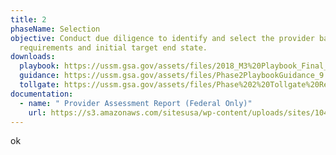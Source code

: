 ```yaml
---
title: 2
phaseName: Selection
objective: Conduct due diligence to identify and select the provider based on
  requirements and initial target end state.
downloads:
  playbook: https://ussm.gsa.gov/assets/files/2018_M3%20Playbook_Final_Phase%202.pdf
  guidance: https://ussm.gsa.gov/assets/files/Phase2PlaybookGuidance_9.13.18FINAL.pdf
  tollgate: https://ussm.gsa.gov/assets/files/Phase%202%20Tollgate%20Review9.13.18.pptx
documentation:
  - name: " Provider Assessment Report (Federal Only)"
    url: https://s3.amazonaws.com/sitesusa/wp-content/uploads/sites/1041/2016/07/M3-Playbook-Provider-Assessment-Template.docx
---
```


ok
